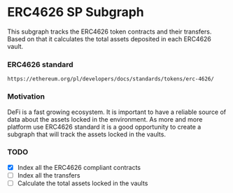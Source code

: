 # ERC4626 SP Subgraph

This subgraph tracks the ERC4626 token contracts and their transfers. Based on that it calculates the total assets
deposited in each ERC4626 vault.

### ERC4626 standard

```
https://ethereum.org/pl/developers/docs/standards/tokens/erc-4626/
```

### Motivation

DeFi is a fast growing ecosystem. It is important to have a reliable source of data about the assets locked in the
environment. As more and more platform use ERC4626 standard it is a good opportunity to create a subgraph that will
track the assets locked in the vaults.

### TODO

- [x] Index all the ERC4626 compliant contracts
- [ ] Index all the transfers
- [ ] Calculate the total assets locked in the vaults